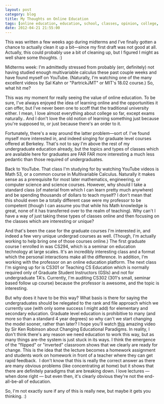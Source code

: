 ```yaml
---
layout: post
category: blog
title: My Thoughts on Online Education
tags: [online education, education, school, classes, opinion, college, blog]
date: 2012-04-21 21:55:00
---
```


This was written a few weeks ago during midterms and I’ve finally gotten a chance to actually clean it up a bit—since my first draft was not good at all. Actually, this could probably use a bit of cleaning up, but I figured I might as well share some thoughts. :)

<!--more-->

Midterms week: I'm admittedly stressed from probably (err, definitely) not having studied enough multivariable calculus these past couple weeks and have found myself on YouTube. (Naturally, I'm watching one of the many excellent videos by Sal Kahn or "PartrickJMT" or MIT's 18.02 course.) So, what hit me?


This was my moment for really seeing the value of online education. To be sure, I've always enjoyed the idea of learning online and the opportunities it can offer, but I've never been one to scoff that the traditional university either. I mean, I love almost everything about college so far, except exams naturally.. And I don't love the old notion of learning something just because you're supposed to, or just because there's an order to it.


Fortunately, there's a way around the latter problem—sort of. I've found myself more interested in, and indeed singing for graduate level courses offered at Berkeley. That's not to say I'm above the rest of my undergraduate education already, but the topics and types of classes which are available here for graduates are FAR FAR more interesting a much less pedantic than those required of undergraduates.


Back to YouTube. That class I'm studying for by watching YouTube videos is Math 53, or a common course in Multivariable Calculus. Naturally it makes sense as a prerequisite for most later mathematics, engineering, or computer science and science courses. However, why should I take a standard class (of material from which I can learn pretty much anywhere) and be spending thousands of dollars to teach myself? I don't mean that this should even be a totally different case were my professor to be competent (though I can assume you that while his Math knowledge is great, none of it has transferred over to the realm of teaching). Why can't I have a way of just taking these types of classes online and then focusing on the classes which are interesting or unique?



And that's been the case for the graduate courses I'm interested in, and indeed a few very unique undergrad courses as well. (Though, I'm actually working to help bring one of those courses online.) The first graduate course I enrolled in was CS294, which is a seminar on education technology at large scales. It's an incredibly interesting class and a format which the personal interactions make all the difference. In addition, I'm working with the professor on an online education platform. The next class I'm signing up for is CS301 or Teaching CS Education which is normally required only of Graduate Student Instructors (GSIs) and not for undergraduate TA's. Currently, I'm auditing CS302 (301's small, seminar based follow up course) because the professor is awesome, and the topic is interesting.


But why does it have to be this way? What basis is there for saying the undergraduates should be relegated to the rank and file approach which we currently use (with only some success I might add) for elementary and secondary education. Graduate level education is prohibitive to many (and more so than a standard 4 year degrees) so why can't we start changing the model sooner, rather than later? I hope you'll watch [this](http://www.youtube.com/watch?v=zDZFcDGpL4U) amazing video by Sir Ken Robinson about Changing Educational Paradigms. In reality, I don't think there's any reason we need education to work this way, but as many things are-the system is just stuck in its ways. I think the emergence of the "flipped" or "inverted" classroom shows that we clearly are ready for change. This is the idea that the lecture becomes a homework assignment and students work on homework in front of a teacher where they can get rapid feedback.  I don't know that this is really the correct answer as there are many obvious problems (like concentrating at home) but it shows that there are definitely paradigms that are breaking down. I love lectures — when done right — but even then, it's clearly obvious they're not the end-all-be-all of education.


So, I'm not exactly sure if any of this is really new, but maybe it gets you thinking. :)
